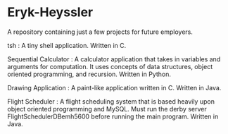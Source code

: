# Eryk-Heyssler
A repository containing just a few projects for future employers.

tsh : A tiny shell application. Written in C.

Sequential Calculator : A calculator application that takes in variables and arguments for computation. It uses concepts of data structures, object oriented programming, and recursion. Written in Python.

Drawing Application : A paint-like application written in C. Written in Java.

Flight Scheduler : A flight scheduling system that is based heavily upon object oriented programming and MySQL. Must run the derby server FlightSchedulerDBemh5600 before running the main program. Written in Java.
